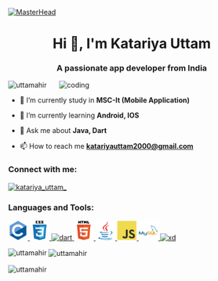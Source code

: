 [![MasterHead](https://www.careerguide.com/career/wp-content/uploads/2020/02/00086-desk-anim-v0.3.gif)](https://uttamahir.io)
<h1 align="center">Hi 👋, I'm Katariya Uttam</h1>
<h3 align="center">A passionate app developer from India</h3>

<img align="right" alt="coding" width="400" src="https://cdn.dribbble.com/users/1162077/screenshots/3848914/programmer.gif">

<p align="left"> <img src="https://komarev.com/ghpvc/?username=uttamahir&label=Profile%20views&color=0e75b6&style=flat" alt="uttamahir" /> </p>


- 🔭 I’m currently study in **MSC-It (Mobile Application)**

- 🌱 I’m currently learning **Android, IOS**

- 💬 Ask me about **Java, Dart**

- 📫 How to reach me **katariyauttam2000@gmail.com**

<h3 align="left">Connect with me:</h3>
<p align="left">
<a href="https://instagram.com/katariya_uttam_" target="blank"><img align="center" src="https://raw.githubusercontent.com/rahuldkjain/github-profile-readme-generator/master/src/images/icons/Social/instagram.svg" alt="katariya_uttam_" height="30" width="40" /></a>
</p>

<h3 align="left">Languages and Tools:</h3>
<p align="left"> <a href="https://www.cprogramming.com/" target="_blank" rel="noreferrer"> <img src="https://raw.githubusercontent.com/devicons/devicon/master/icons/c/c-original.svg" alt="c" width="40" height="40"/> </a> <a href="https://www.w3schools.com/css/" target="_blank" rel="noreferrer"> <img src="https://raw.githubusercontent.com/devicons/devicon/master/icons/css3/css3-original-wordmark.svg" alt="css3" width="40" height="40"/> </a> <a href="https://dart.dev" target="_blank" rel="noreferrer"> <img src="https://www.vectorlogo.zone/logos/dartlang/dartlang-icon.svg" alt="dart" width="40" height="40"/> </a> <a href="https://www.w3.org/html/" target="_blank" rel="noreferrer"> <img src="https://raw.githubusercontent.com/devicons/devicon/master/icons/html5/html5-original-wordmark.svg" alt="html5" width="40" height="40"/> </a> <a href="https://www.java.com" target="_blank" rel="noreferrer"> <img src="https://raw.githubusercontent.com/devicons/devicon/master/icons/java/java-original.svg" alt="java" width="40" height="40"/> </a> <a href="https://developer.mozilla.org/en-US/docs/Web/JavaScript" target="_blank" rel="noreferrer"> <img src="https://raw.githubusercontent.com/devicons/devicon/master/icons/javascript/javascript-original.svg" alt="javascript" width="40" height="40"/> </a> <a href="https://www.mysql.com/" target="_blank" rel="noreferrer"> <img src="https://raw.githubusercontent.com/devicons/devicon/master/icons/mysql/mysql-original-wordmark.svg" alt="mysql" width="40" height="40"/> </a> <a href="https://www.adobe.com/products/xd.html" target="_blank" rel="noreferrer"> <img src="https://cdn.worldvectorlogo.com/logos/adobe-xd.svg" alt="xd" width="40" height="40"/> </a> </p>

<p><img align="left" src="https://github-readme-stats.vercel.app/api/top-langs?username=uttamahir&show_icons=true&locale=en&layout=compact" alt="uttamahir" /></p>

<p>&nbsp;<img align="center" src="https://github-readme-stats.vercel.app/api?username=uttamahir&show_icons=true&locale=en" alt="uttamahir" /></p>

<p><img align="center" src="https://github-readme-streak-stats.herokuapp.com/?user=uttamahir&" alt="uttamahir" /></p>
